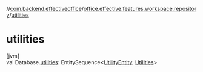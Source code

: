 //[com.backend.effectiveoffice](../../index.md)/[office.effective.features.workspace.repository](index.md)/[utilities](utilities.md)

# utilities

[jvm]\
val Database.[utilities](utilities.md): EntitySequence&lt;[UtilityEntity](-utility-entity/index.md), [Utilities](-utilities/index.md)&gt;
